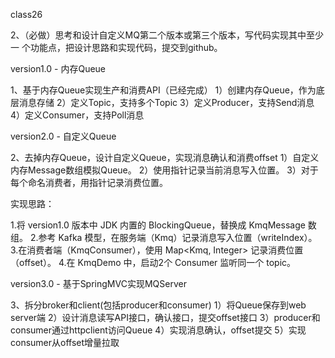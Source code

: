 class26

2、（必做）思考和设计自定义MQ第二个版本或第三个版本，写代码实现其中至少一
个功能点，把设计思路和实现代码，提交到github。

version1.0 - 内存Queue

1、基于内存Queue实现生产和消费API（已经完成）
1）创建内存Queue，作为底层消息存储
2）定义Topic，支持多个Topic
3）定义Producer，支持Send消息
4）定义Consumer，支持Poll消息

version2.0 - 自定义Queue

2、去掉内存Queue，设计自定义Queue，实现消息确认和消费offset
1）自定义内存Message数组模拟Queue。
2）使用指针记录当前消息写入位置。
3）对于每个命名消费者，用指针记录消费位置。

实现思路：

1.将 version1.0 版本中 JDK 内置的 BlockingQueue，替换成 KmqMessage 数组。
2.参考 Kafka 模型，在服务端（Kmq）记录消息写入位置（writeIndex）。
3.在消费者端（KmqConsumer），使用 Map<Kmq<T>, Integer> 记录消费位置（offset）。
4.在 KmqDemo 中，启动2个 Consumer 监听同一个 topic。

version3.0 - 基于SpringMVC实现MQServer

3、拆分broker和client(包括producer和consumer)
1）将Queue保存到web server端
2）设计消息读写API接口，确认接口，提交offset接口
3）producer和consumer通过httpclient访问Queue
4）实现消息确认，offset提交
5）实现consumer从offset增量拉取

